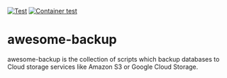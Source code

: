 [![Test](https://github.com/ryu-sato/awesome-backup/actions/workflows/test.yaml/badge.svg)](https://github.com/ryu-sato/awesome-backup/actions/workflows/test.yaml)
[![Container test](https://github.com/ryu-sato/awesome-backup/actions/workflows/container-test.yml/badge.svg)](https://github.com/ryu-sato/awesome-backup/actions/workflows/container-test.yml)

# awesome-backup

awesome-backup is the collection of scripts which backup databases to Cloud storage services like Amazon S3 or Google Cloud Storage.
